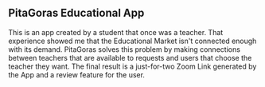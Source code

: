 ## PitaGoras Educational App
<p>This is an app created by a student that once was a teacher. That experience showed me that the Educational Market isn't connected enough with its demand. PitaGoras solves this problem by making connections between teachers that are available to requests and users that choose the teacher they want. The final result is a just-for-two Zoom Link generated by the App and a review feature for the user.
